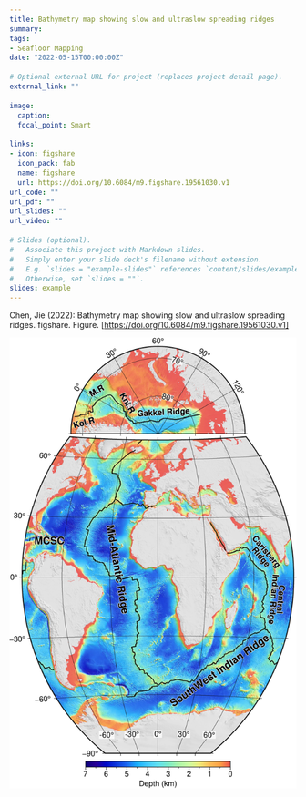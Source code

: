 ```yaml
---
title: Bathymetry map showing slow and ultraslow spreading ridges
summary: 
tags:
- Seafloor Mapping
date: "2022-05-15T00:00:00Z"

# Optional external URL for project (replaces project detail page).
external_link: ""

image:
  caption: 
  focal_point: Smart

links:
- icon: figshare
  icon_pack: fab
  name: figshare
  url: https://doi.org/10.6084/m9.figshare.19561030.v1
url_code: ""
url_pdf: ""
url_slides: ""
url_video: ""

# Slides (optional).
#   Associate this project with Markdown slides.
#   Simply enter your slide deck's filename without extension.
#   E.g. `slides = "example-slides"` references `content/slides/example-slides.md`.
#   Otherwise, set `slides = ""`.
slides: example
---
```


Chen, Jie (2022): Bathymetry map showing slow and ultraslow spreading ridges. figshare. Figure. [https://doi.org/10.6084/m9.figshare.19561030.v1]




![featured](featured.jpg)
